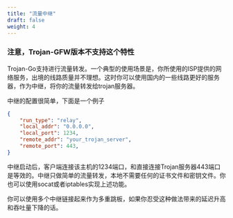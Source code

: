 ```yaml
---
title: "流量中继"
draft: false
weight: 4
---
```


### 注意，Trojan-GFW版本不支持这个特性

Trojan-Go支持进行流量转发。一个典型的使用场景是，你所使用的ISP提供的网络服务，出境的线路质量并不理想。这时你可以使用国内的一些线路更好的服务器，作为中继，将你的流量转发给trojan服务器。

中继的配置很简单，下面是一个例子

```json
{
    "run_type": "relay",
    "local_addr": "0.0.0.0",
    "local_port": 1234,
    "remote_addr": "your_trojan_server",
    "remote_port": 443,
}

```

中继启动后，客户端连接该主机的1234端口，和直接连接Trojan服务器443端口是等效的。中继只做简单的流量转发，本地不需要任何的证书文件和密钥文件。你也可以使用socat或者iptables实现上述功能。

你可以使用多个中继链接起来作为多重跳板，如果你忍受这种做法带来的延迟升高和吞吐量下降的话。

